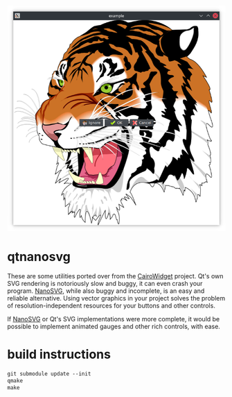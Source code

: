 ![screenshot.png](screenshot.png?raw=true)
# qtnanosvg
These are some utilities ported over from the [CairoWidget](https://github.com/user1095108/cairowidget) project. Qt's own SVG rendering is notoriously slow and buggy, it can even crash your program. [NanoSVG](https://github.com/memononen/nanosvg), while also buggy and incomplete, is an easy and reliable alternative. Using vector graphics in your project solves the problem of resolution-independent resources for your buttons and other controls.

If [NanoSVG](https://github.com/memononen/nanosvg) or Qt's SVG implementations were more complete, it would be possible to implement animated gauges and other rich controls, with ease.
# build instructions
    git submodule update --init
    qmake
    make
